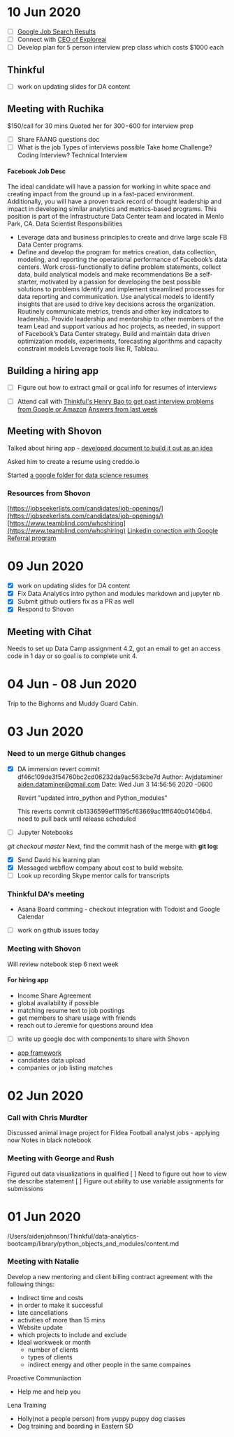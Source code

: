 # 10 Jun 2020

- [ ] [Google Job Search Results](https://careers.google.com/jobs/results/101924463135597254/)
- [ ] Connect with [CEO of Exploreai](https://angel.co/company/explorai)
- [ ]  Develop plan for 5 person interview prep class which costs $1000 each

## Thinkful
- [ ] work on updating slides for DA content

## Meeting with Ruchika
$150/call for 30 mins
Quoted her for $300 -$600 for interview prep
- [ ] Share FAANG questions doc
- [ ] What is the job 
 Types of interviews possible
Take home Challenge?
Coding Interview?
Technical Interview

#### Facebook Job Desc
The ideal candidate will have a passion for working in white space and creating impact from the ground up in a fast-paced environment. Additionally, you will have a proven track record of thought leadership and impact in developing similar analytics and metrics-based programs. This position is part of the Infrastructure Data Center team and located in Menlo Park, CA. 
Data Scientist Responsibilities 

 - Leverage data and business principles to create and drive large scale FB Data Center programs.
 - Define and develop the program for metrics creation, data collection, modeling, and reporting the operational performance of Facebook’s data centers.
Work cross-functionally to define problem statements, collect data, build analytical models and make recommendations Be a self-starter, motivated by a passion for developing the best possible solutions to problems Identify and implement streamlined processes for data reporting and communication. Use analytical models to identify insights that are used to drive key decisions across the organization.
Routinely communicate metrics, trends and other key indicators to leadership.
Provide leadership and mentorship to other members of the team Lead and support various ad hoc projects, as needed, in support of Facebook’s Data Center strategy.
Build and maintain data driven optimization models, experiments, forecasting algorithms and capacity constraint models Leverage tools like R, Tableau.



## Building a hiring app
- [ ] Figure out how to extract gmail or gcal info for resumes of interviews
- [ ]  Attend call with [Thinkful's Henry Bao to get past interview problems from Google or Amazon](https://www.thinkful.com/open-sessions/workshops/master-the-programming-interview-%5Bweekly-series%5D-32320/)
[Answers from last week](https://bit.ly/tf_interview_0603)


## Meeting with Shovon
Talked about hiring app - [developed document to build it out as an idea](https://docs.google.com/document/d/1EdgnxVQGgiFMwa2F5IUctMQaI_hKDfdCaOJtfUM7dIo/edit)

Asked him to create a resume using creddo.io

Started [a google folder for data science resumes](https://drive.google.com/drive/folders/1DpE2Lve9dHt93rHFkt0YkzJ9WO6yurC2?usp=sharing)
### Resources from Shovon
[https://jobseekerlists.com/candidates/job-openings/](https://jobseekerlists.com/candidates/job-openings/)
[https://www.teamblind.com/whoshiring](https://www.teamblind.com/whoshiring)
[Linkedin conection with Google Referral program](https://www.linkedin.com/in/vincenttatan/)


# 09 Jun 2020
- [x] work on updating slides for DA content
- [x] Fix Data Analytics intro  python and modules markdown and jupyter nb 
- [x] Submit github outliers fix as a PR as well
- [x]  Respond to Shovon
## Meeting with Cihat
Needs to set up Data Camp assignment 4.2, got an email to get an access code in 1 day or so goal is to complete unit 4.

# 04 Jun - 08 Jun 2020
Trip to the Bighorns and Muddy Guard Cabin.

# 03 Jun 2020
### Need to un merge Github changes
- [x] DA immersion revert commit df46c109de3f54760bc2cd06232da9ac563cbe7d
Author: Avjdataminer <aiden.dataminer@gmail.com>
Date:   Wed Jun 3 14:56:56 2020 -0600

    Revert "updated intro_python and Python_modules"
    
    This reverts commit cb1336599ef11195cf63669ac1fff640b01406b4.
    need to pull back until release scheduled
- [ ] Jupyter Notebooks

_git checkout master_
Next, find the commit hash of the merge with  **git log**:


- [x] Send David his learning plan
- [x] Messaged webflow company about cost to build website.
- [ ] Look up recording Skype mentor calls for transcripts

### Thinkful DA's meeting
- Asana Board comming - checkout integration with Todoist and Google Calendar
- [ ] work on github issues today

### Meeting with Shovon
Will review notebook step 6 next week

#### For hiring app
- Income Share Agreement
- global availability if possible
- matching resume text to job postings
- get members to share usage with friends
- reach out to Jeremie for questions around idea
- [ ] write up google doc with components to share with Shovon
- [app framework](https://www.streamlit.io/)
- candidates data upload
- companies or job listing matches


# 02 Jun 2020
### Call with Chris Murdter
Discussed animal image project for Fildea
Football analyst jobs - applying now
Notes in black notebook
### Meeting with George and Rush
Figured out data visualizations in qualified
[ ] Need to figure out how to view the describe statement 
[ ] Figure out ability to use variable assignments for submissions

# 01 Jun 2020

/Users/aidenjohnson/Thinkful/data-analytics-bootcamp/library/python_objects_and_modules/content.md

### Meeting with Natalie
Develop a new mentoring and client billing contract agreement with the following things:
- Indirect time and costs
- in order to make it successful
- late cancellations
- activities of more than 15 mins
- Website update
- which projects to include and exclude
- Ideal workweek or month
	- number of clients
	- types of clients
	- indirect energy and other people in the same compaines
	
Proactive Communiaction
- Help me and help you

Lena Training
- Holly(not a people person) from yuppy puppy dog classes
- Dog training and boarding in Eastern SD

<!--stackedit_data:
eyJoaXN0b3J5IjpbMTk4Mjg2NTMzMSwtNTc0MDU1MTM3LC04Mj
Y0Mzk3MDcsLTEzOTA3NDU1NDMsODkwMTYxMDcxLDMwNzk4NTAy
MywtNTcyMTc2NjkyLDU4MzU1NzkwMSwtMTkzNzM5MDAwMSwtMz
k3MDgyMjM2LC04Mzg1MDg1NjYsLTgzNTgzMDc0MCwzNTgzNTQ5
MDAsLTEyNzgxNDI2NzcsLTM3MDM3MTEwNCwtNzI2NTc3NzAsMz
I1NzA4NDM1LDEzNTAxNjI1NzUsMTQ5OTQ0NjczNywyMTM1NjI2
OTIwXX0=
-->
